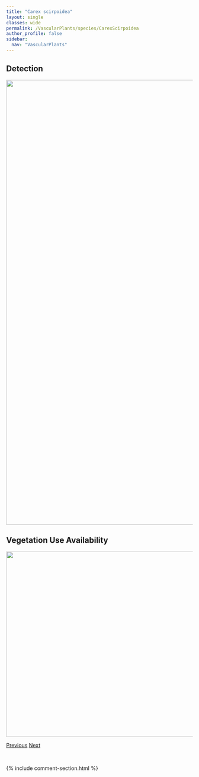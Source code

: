 ```yaml
---
title: "Carex scirpoidea"
layout: single
classes: wide
permalink: /VascularPlants/species/CarexScirpoidea
author_profile: false
sidebar:
  nav: "VascularPlants"
---
```


<h2>Detection</h2>

<a href="https://drive.google.com/uc?export=view&id=1tk5EkN3ZYNPDf4lfUac7g13RD5Z8ce5L">
<img src="https://drive.google.com/uc?export=view&id=1tk5EkN3ZYNPDf4lfUac7g13RD5Z8ce5L" height = "1200" width = "800">
</a>


<h2>Vegetation Use Availability</h2>

<a href="https://drive.google.com/uc?export=view&id=19scoKhMiTUAY1qP64HnZwCaQRt0QeT6y">
<img src="https://drive.google.com/uc?export=view&id=19scoKhMiTUAY1qP64HnZwCaQRt0QeT6y" height = "500" width = "1000">
</a>


<a href="/DevelopmentWebsite/VascularPlants/species/CarexSartwellii" class="pagination--pager" title="Carex sartwellii">Previous</a> <a href="/DevelopmentWebsite/VascularPlants/species/CarexScoparia" class="pagination--pager" title="Carex scoparia">Next</a>

<p>&nbsp;</p>

{% include comment-section.html %}
